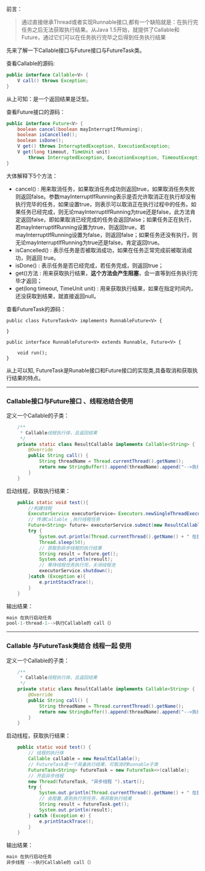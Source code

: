 前言：
>通过直接继承Thread或者实现Runnable接口,都有一个缺陷就是：在执行完任务之后无法获取执行结果。从Java 1.5开始，就提供了Callable和Future，通过它们可以在任务执行完毕之后得到任务执行结果


先来了解一下Callable接口与Future接口与FutureTask类。

查看Callable的源码:
```java
public interface Callable<V> {
    V call() throws Exception;
}
```
从上可知：是一个返回结果是泛型。


查看Future接口的源码：

```java
public interface Future<V> {
    boolean cancel(boolean mayInterruptIfRunning);
    boolean isCancelled();
    boolean isDone();
    V get() throws InterruptedException, ExecutionException;
    V get(long timeout, TimeUnit unit)
        throws InterruptedException, ExecutionException, TimeoutException;
}
```
大体解释下5个方法：

- cancel() : 用来取消任务，如果取消任务成功则返回true，如果取消任务失败则返回false。参数mayInterruptIfRunning表示是否允许取消正在执行却没有执行完毕的任务，如果设置true，则表示可以取消正在执行过程中的任务。如果任务已经完成，则无论mayInterruptIfRunning为true还是false，此方法肯定返回false，即如果取消已经完成的任务会返回false；如果任务正在执行，若mayInterruptIfRunning设置为true，则返回true，若mayInterruptIfRunning设置为false，则返回false；如果任务还没有执行，则无论mayInterruptIfRunning为true还是false，肯定返回true。
- isCancelled() : 表示任务是否被取消成功，如果在任务正常完成前被取消成功，则返回 true。
- isDone() : 表示任务是否已经完成，若任务完成，则返回true；
- get()方法 : 用来获取执行结果，**这个方法会产生阻塞**，会一直等到任务执行完毕才返回；
- get(long timeout, TimeUnit unit) : 用来获取执行结果，如果在指定时间内，还没获取到结果，就直接返回null。


查看FutureTask的源码：

```
public class FutureTask<V> implements RunnableFuture<V> {
    
}

public interface RunnableFuture<V> extends Runnable, Future<V> {

    void run();
}
```
从上可以知, FutureTask是Runable接口和Future接口的实现类,具备取消和获取执行结果的特点。

---


### **Callable接口与Future接口 、线程池结合使用**

定义一个Callable的子类：

```java
    /**
     * Callable线程执行体，且返回结果
     */
    private static class ResultCallable implements Callable<String> {
        @Override
        public String call() {
            String threadName = Thread.currentThread().getName();
            return new StringBuffer().append(threadName).append("-->执行Callable的 call（）").toString();
        }
    }
```
启动线程，获取执行结果：
```java
    public static void test(){
        //构建线程
        ExecutorService executorService= Executors.newSingleThreadExecutor();
        // 传递Callable ,执行线程任务
        Future<String> future= executorService.submit(new ResultCallable());
        try {
            System.out.println(Thread.currentThread().getName() + " 在执行启动任务 ");
            Thread.sleep(50);
            // 获取到异步线程的执行结果
            String result = future.get();
            System.out.println(result);
            // 等待线程任务执行完，关闭线程池
            executorService.shutdown();
        }catch (Exception e){
            e.printStackTrace();
        }
    }
```
输出结果：
```java
main 在执行启动任务 
pool-1-thread-1-->执行Callable的 call（）
```

---


### **Callable 与FutureTask类结合 线程一起 使用**
定义一个Callable的子类：

```java
    /**
     * Callable线程执行体，且返回结果
     */
    private static class ResultCallable implements Callable<String> {
        @Override
        public String call() {
            String threadName = Thread.currentThread().getName();
            return new StringBuffer().append(threadName).append("-->执行Callable的 call（）").toString();
        }
    }
```
启动线程，获取执行结果：
```java
    public static void test() {
        // 线程的执行体
        Callable callable = new ResultCallable();
        // FutureTask是一个具备执行结果，可取消的Runnable子类
        FutureTask<String> futureTask = new FutureTask<>(callable);
        // 开启异步线程
        new Thread(futureTask, "异步线程 ").start();
        try {
            System.out.println(Thread.currentThread().getName() + " 在执行启动任务 ");
            // 会阻塞,直到执行完任务，再获取执行结果
            String result = futureTask.get();
            System.out.println(result);
        } catch (Exception e) {
            e.printStackTrace();
        }
    }
```
输出结果：
```java
main 在执行启动任务 
异步线程 -->执行Callable的 call（）
```